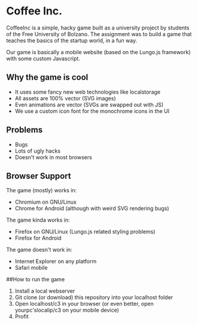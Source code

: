 Coffee Inc.
==========

CoffeeInc is a simple, hacky game built as a university project by students of the Free University of Bolzano.
The assignment was to build a game that teaches the basics of the startup world, in a fun way.

Our game is basically a mobile website (based on the Lungo.js framework) with some custom Javascript.

## Why the game is cool
* It uses some fancy new web technologies like localstorage
* All assets are 100% vector (SVG images)
* Even animations are vector (SVGs are swapped out with JS)
* We use a custom icon font for the monochrome icons in the UI
 
## Problems 
* Bugs
* Lots of ugly hacks
* Doesn't work in most browsers 

## Browser Support
The game (mostly) works in:
* Chromium on GNU/Linux
* Chrome for Android (although with weird SVG rendering bugs)

The game kinda works in:
* Firefox on GNU/Linux (Lungo.js related styling problems)
* Firefox for Android

The game doesn't work in:
* Internet Explorer on any platform
* Safari mobile

##How to run the game

1. Install a local webserver
2. Git clone (or download) this repository into your localhost folder
3. Open localhost/c3 in your browser (or even better, open yourpc'slocalip/c3 on your mobile device)
4. Profit

